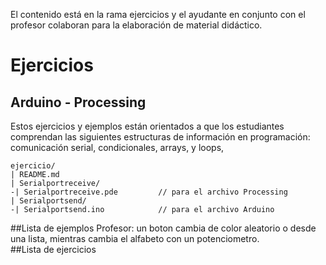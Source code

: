 El contenido está en la rama ejercicios y el ayudante en conjunto con el profesor colaboran para la elaboración de material didáctico.

# Ejercicios
## Arduino - Processing
Estos ejercicios y ejemplos están orientados a que los estudiantes comprendan las siguientes estructuras de información en programación: comunicación serial, condicionales, arrays, y loops, 
```arduino
ejercicio/
| README.md
| Serialportreceive/
-| Serialportreceive.pde         // para el archivo Processing
| Serialportsend/
-| Serialportsend.ino            // para el archivo Arduino
```
##Lista de ejemplos
Profesor: un boton cambia de color aleatorio o desde una lista, mientras cambia el alfabeto con un potenciometro.  
##Lista de ejercicios